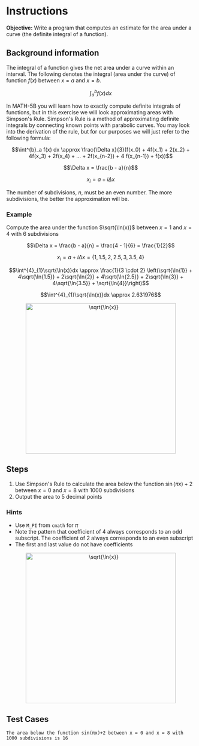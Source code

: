 # Instructions
**Objective:** Write a program that computes an estimate for the area under a curve (the definite integral of a function).

## Background information 
The integral of a function gives the net area under a curve within an interval. The following denotes the integral (area under the curve) of function $f(x)$ between $x = a$ and $x = b$.

$$\int^{b}_a f(x) dx $$

In MATH-5B you will learn how to exactly compute definite integrals of functions, but in this exercise we will look approximating areas with Simpson's Rule. Simpson's Rule is a method of approximating definite integrals by connecting known points with parabolic curves. You may look into the derivation of the rule, but for our purposes we will just refer to the following formula:

$$\int^{b}_a f(x) dx \approx \frac{\Delta x}{3}(f(x_0) + 4f(x_1) + 2(x_2) + 4f(x_3) + 2f(x_4) + ... + 2f(x_{n-2}) + 4 f(x_{n-1}) + f(x))$$

$$\Delta x = \frac{b - a}{n}$$

$$x_i = a + i\Delta x$$

The number of subdivisions, $n$, must be an even number. The more subdivisions, the better the approximation will be.
### Example
Compute the area under the function $\sqrt{\ln(x)}$ between $x = 1$ and $x = 4$ with 6 subdivisions

$$\Delta x = \frac{b - a}{n} = \frac{4 - 1}{6} = \frac{1}{2}$$

$$x_i = a + i\Delta x = \{1, 1.5, 2, 2.5, 3, 3.5, 4\}$$

$$\int^{4}_{1}\sqrt{\ln(x)}dx \approx \frac{1}{3 \cdot 2} \left(\sqrt{\ln{1}} + 4\sqrt{\ln{1.5}} + 2\sqrt{\ln{2}} + 4\sqrt{\ln{2.5}} + 2\sqrt{\ln{3}} + 4\sqrt{\ln{3.5}} + \sqrt{\ln{4}}\right)$$

$$\int^{4}_{1}\sqrt{\ln(x)}dx \approx  2.631976$$

<div align="center"><img src="https://i.imgur.com/hEx6XpE.png" alt="\sqrt{\ln{x}}" width="400"></div>


## Steps
1. Use Simpson's Rule to calculate the area below the function $\sin(\pi x) + 2$ between $x = 0$ and $x = 8$ with 1000 subdivisions 
2. Output the area to 5 decimal points
### Hints
- Use `M_PI` from `cmath` for $\pi$
- Note the pattern that coefficient of 4 always corresponds to an odd subscript. The coefficient of 2 always corresponds to an even subscript
- The first and last value do not have coefficients
<div align="center"><img src="https://i.imgur.com/zwQp0fN.png" alt="\sqrt{\ln{x}}" width="400"></div>


## Test Cases
```
The area below the function sin(πx)+2 between x = 0 and x = 8 with 1000 subdivisions is 16
```
